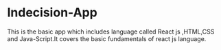 # Indecision-App
This is the basic app which includes language called React js ,HTML,CSS and Java-Script.It covers the basic fundamentals of react js language.
